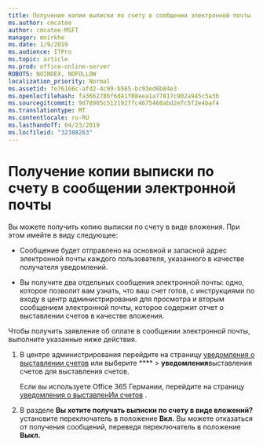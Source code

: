 ```yaml
---
title: Получение копии выписки по счету в сообщении электронной почты
ms.author: cmcatee
author: cmcatee-MSFT
manager: mnirkhe
ms.date: 1/9/2019
ms.audience: ITPro
ms.topic: article
ms.prod: office-online-server
ROBOTS: NOINDEX, NOFOLLOW
localization_priority: Normal
ms.assetid: fe76166c-afd2-4c99-b565-bc93ed6b84e3
ms.openlocfilehash: fa366278bf6d41f08eea1a77817c902a945c5a3b
ms.sourcegitcommit: 9d78905c512192ffc4675468abd2efc5f2e4baf4
ms.translationtype: MT
ms.contentlocale: ru-RU
ms.lasthandoff: 04/23/2019
ms.locfileid: "32388263"
---
```

# <a name="receive-copy-of-your-billing-statement-in-email"></a>Получение копии выписки по счету в сообщении электронной почты
Вы можете получить копию выписки по счету в виде вложения. При этом имейте в виду следующее:
  
- Сообщение будет отправлено на основной и запасной адрес электронной почты каждого пользователя, указанного в качестве получателя уведомлений.
    
- Вы получите два отдельных сообщения электронной почты: одно, которое позволит вам узнать, что ваш счет готов, с инструкциями по входу в центр администрирования для просмотра и вторым сообщением электронной почты, которое содержит отчет о выставлении счетов в качестве вложения.
    
Чтобы получить заявление об оплате в сообщении электронной почты, выполните указанные ниже действия.
  
1. В центре администрирования перейдите на страницу [уведомления о выставлении счетов](https://go.microsoft.com/fwlink/p/?linkid=853212) или выберите **** \> **уведомления**выставления счетов для выставления счетов.
    
    Если вы используете Office 365 Германии, перейдите на страницу [уведомления о выставленИи счетов](https://go.microsoft.com/fwlink/p/?linkid=853213) . 
    
2. В разделе **Вы хотите получать выписки по счету в виде вложений?** установите переключатель в положение **Вкл.** Вы можете отказаться от получения сообщений, переведя переключатель в положение **Выкл.**
    

